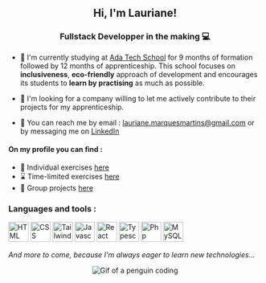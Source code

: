 <h2 align="center">Hi, I'm Lauriane! </h2>
<h3 align="center">Fullstack Developper in the making 💻</h3>

- 🌱 I'm currently studying at <a href="https://adatechschool.fr/" target="_blank"> Ada Tech School</a> for 9 months of formation followed by 12 months of apprenticeship. This school focuses on **inclusiveness**, **eco-friendly** approach of development and encourages its students to **learn by practising** as much as possible.

- 👀 I'm looking for a company willing to let me actively contribute to their projects for my apprenticeship. 

- 🤝 You can reach me by email : lauriane.marquesmartins@gmail.com or by messaging me on <a href="https://www.linkedin.com/in/lauriane-marques-martins/" target="_blank"> LinkedIn</a>

<h4>On my profile you can find : </h4>
<ul>
<li> 📝 Individual exercises <a href="https://github.com/Lauriane-Marques/exercices_individuels" target="_blank">here</a></li>
<li>⌛ Time-limited exercises <a href="https://github.com/stars/Lauriane-Marques/lists/katas" target="_blank">here</a></li>
<li> 👥 Group projects <a href="https://github.com/stars/Lauriane-Marques/lists/school-projects" target="_blank">here</a></li>
</ul>

<h3>Languages and tools : </h3>

<p>
<a href="https://developer.mozilla.org/en-US/docs/Web/HTML" target="_blank"><img src="https://cdn.worldvectorlogo.com/logos/html-1.svg" width="40" height="40" alt="HTML logo"/></a>
<a href="https://developer.mozilla.org/en-US/docs/Web/CSS" target="_blank"><img src="https://cdn.worldvectorlogo.com/logos/css-3.svg" width="40" height="40" alt="CSS logo"/></a>
<a href="https://tailwindcss.com/" target="_blank"><img src="https://cdn.worldvectorlogo.com/logos/tailwind-css-2.svg" width="40" height="40" alt="Tailwindcss logo"/></a>
<a href="https://developer.mozilla.org/en-US/docs/Web/JavaScript" target="_blank"><img src="https://cdn.worldvectorlogo.com/logos/logo-javascript.svg" width="40" height="40" alt="Javascript logo"/></a>
<a href="https://fr.react.dev/" target="_blank"><img src="https://cdn.worldvectorlogo.com/logos/react-2.svg" width="40" height="40" alt="React logo"/></a>
<a href="https://www.typescriptlang.org/" target="_blank"><img src="https://cdn.worldvectorlogo.com/logos/typescript.svg" width="40" height="40" alt="Typescript logo"/></a>
<a href="https://www.php.net/" target="_blank"><img src="https://www.php.net/images/logos/php-logo-white.svg" width="40" height="40" alt="Php logo"/></a>
<a href="https://www.mysql.com/fr/" target="_blank"><img src="https://cdn.worldvectorlogo.com/logos/mysql-logo-pure.svg" width="40" height="40" alt="MySQL logo"/></a>
</p>


<em>And more to come, because I'm always eager to learn new technologies...</em>

<p align="center"><img src="https://media4.giphy.com/media/v1.Y2lkPTc5MGI3NjExaGNicjdzaGk5enpxMG16b2x3ZnJwYnc3YzZ2M3VjOHNwa2M2bWJnbiZlcD12MV9pbnRlcm5hbF9naWZfYnlfaWQmY3Q9Zw/2IudUHdI075HL02Pkk/giphy.gif" alt="Gif of a penguin coding"/></p>

<!--
**Lauriane-Marques/Lauriane-Marques** is a ✨ _special_ ✨ repository because its `README.md` (this file) appears on your GitHub profile.

Here are some ideas to get you started:

- 🔭 I’m currently working on ...
- 🌱 I’m currently learning ...
- 👯 I’m looking to collaborate on ...
- 🤔 I’m looking for help with ...
- 💬 Ask me about ...
- 📫 How to reach me: ...
- 😄 Pronouns: ...
- ⚡ Fun fact: ...
-->
